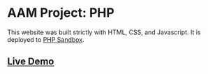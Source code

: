 # AAM Project: PHP

This website was built strictly with HTML, CSS, and Javascript.
It is deployed to [PHP Sandbox](https://phpsandbox.io/).

## [Live Demo](https://phpsandbox.io/n/aam-instituteproject-005-ynxhg)
